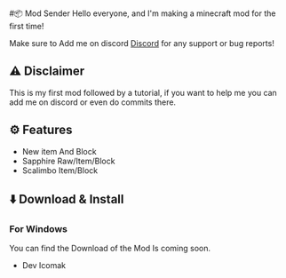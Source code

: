 #📦 Mod Sender
Hello everyone, and I'm making a minecraft mod for the first time!

Make sure to Add me on discord [Discord](https://discord.com/users/790204007338868756) for any support or bug reports!

## ⚠️ Disclaimer
This is my first mod followed by a tutorial,
if you want to help me you can add me on discord or even do commits there.


## ⚙️ Features
- New item And Block
- Sapphire Raw/Item/Block
- Scalimbo Item/Block


## ⬇️ Download & Install
### For Windows
You can find the Download of the Mod Is coming soon.


- Dev Icomak 
